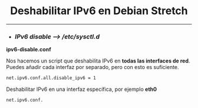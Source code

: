 # <center> **Deshabilitar IPv6 en Debian Stretch** </center> #
---
* ### *IPv6 disable --> /etc/sysctl.d* ###

**ipv6-disable.conf**

Nos hacemos un script que deshabilita IPv6 en **todas las interfaces de red**. Puedes añadir cada interfaz por separado, pero con esto es suficiente.

```bash
net.ipv6.conf.all.disable_ipv6 = 1
```
Deshabilitar IPv6 en una interfaz específica, por ejemplo **eth0**

```bash
net.ipv6.conf.
```
